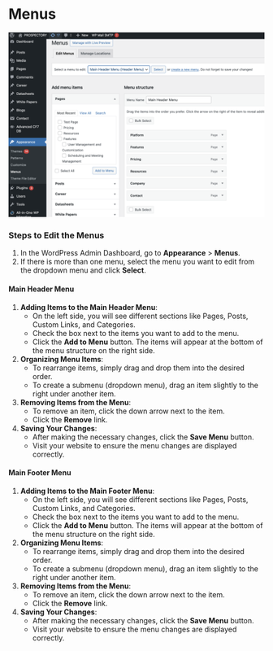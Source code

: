 # Menus

![Menus Page](assets/menus.png)

### Steps to Edit the Menus

1. In the WordPress Admin Dashboard, go to **Appearance** > **Menus**.
2. If there is more than one menu, select the menu you want to edit from the dropdown menu and click **Select**.

#### Main Header Menu

1. **Adding Items to the Main Header Menu**:
   - On the left side, you will see different sections like Pages, Posts, Custom Links, and Categories.
   - Check the box next to the items you want to add to the menu.
   - Click the **Add to Menu** button. The items will appear at the bottom of the menu structure on the right side.
2. **Organizing Menu Items**:
   - To rearrange items, simply drag and drop them into the desired order.
   - To create a submenu (dropdown menu), drag an item slightly to the right under another item.
3. **Removing Items from the Menu**:
   - To remove an item, click the down arrow next to the item.
   - Click the **Remove** link.
4. **Saving Your Changes**:
   - After making the necessary changes, click the **Save Menu** button.
   - Visit your website to ensure the menu changes are displayed correctly.

#### Main Footer Menu

1. **Adding Items to the Main Footer Menu**:
   - On the left side, you will see different sections like Pages, Posts, Custom Links, and Categories.
   - Check the box next to the items you want to add to the menu.
   - Click the **Add to Menu** button. The items will appear at the bottom of the menu structure on the right side.
2. **Organizing Menu Items**:
   - To rearrange items, simply drag and drop them into the desired order.
   - To create a submenu (dropdown menu), drag an item slightly to the right under another item.
3. **Removing Items from the Menu**:
   - To remove an item, click the down arrow next to the item.
   - Click the **Remove** link.
4. **Saving Your Changes**:
   - After making the necessary changes, click the **Save Menu** button.
   - Visit your website to ensure the menu changes are displayed correctly.
     <br><br><br><br><br>
